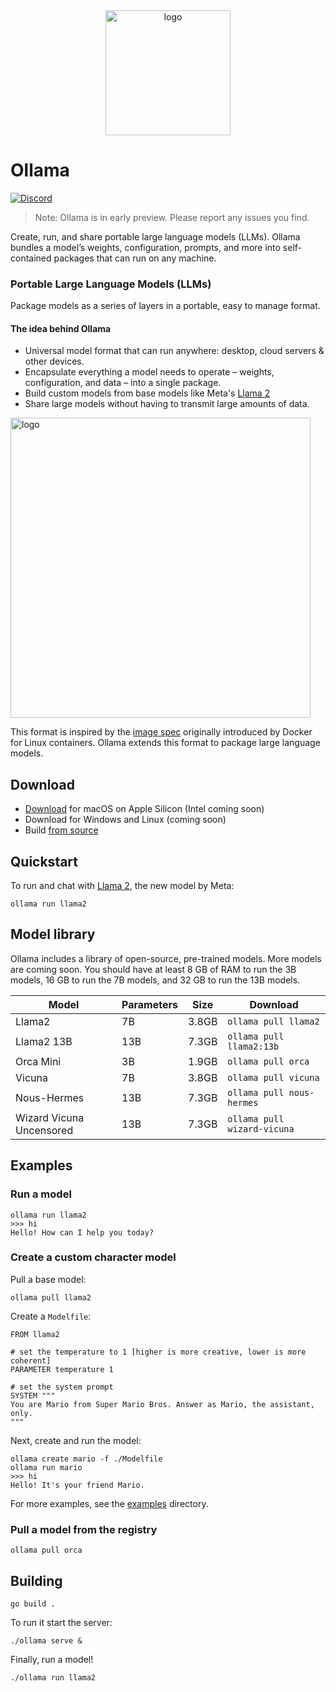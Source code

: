 <div align="center">
  <picture>
    <source media="(prefers-color-scheme: dark)" height="200px" srcset="https://github.com/jmorganca/ollama/assets/3325447/56ea1849-1284-4645-8970-956de6e51c3c">
    <img alt="logo" height="200px" src="https://github.com/jmorganca/ollama/assets/3325447/0d0b44e2-8f4a-4e99-9b52-a5c1c741c8f7">
  </picture>
</div>

# Ollama

[![Discord](https://dcbadge.vercel.app/api/server/ollama?style=flat&compact=true)](https://discord.gg/ollama)

> Note: Ollama is in early preview. Please report any issues you find.

Create, run, and share portable large language models (LLMs). Ollama bundles a model’s weights, configuration, prompts, and more into self-contained packages that can run on any machine.

### Portable Large Language Models (LLMs)

Package models as a series of layers in a portable, easy to manage format.

#### The idea behind Ollama

- Universal model format that can run anywhere: desktop, cloud servers & other devices.
- Encapsulate everything a model needs to operate – weights, configuration, and data – into a single package.
- Build custom models from base models like Meta's [Llama 2](https://ai.meta.com/llama/)
- Share large models without having to transmit large amounts of data.

<picture>
  <source media="(prefers-color-scheme: dark)" height="480" srcset="https://github.com/jmorganca/ollama/assets/251292/2e05cf23-e3c6-403e-9910-3d622801f4b8">
  <img alt="logo" height="480" src="https://github.com/jmorganca/ollama/assets/251292/2e05cf23-e3c6-403e-9910-3d622801f4b8">
</picture>

This format is inspired by the [image spec](https://github.com/opencontainers/image-spec) originally introduced by Docker for Linux containers. Ollama extends this format to package large language models.

## Download

- [Download](https://ollama.ai/download) for macOS on Apple Silicon (Intel coming soon)
- Download for Windows and Linux (coming soon)
- Build [from source](#building)

## Quickstart

To run and chat with [Llama 2](https://ai.meta.com/llama), the new model by Meta:

```
ollama run llama2
```

## Model library

Ollama includes a library of open-source, pre-trained models. More models are coming soon. You should have at least 8 GB of RAM to run the 3B models, 16 GB to run the 7B models, and 32 GB to run the 13B models.

| Model                    | Parameters | Size  | Download                    |
| ------------------------ | ---------- | ----- | --------------------------- |
| Llama2                   | 7B         | 3.8GB | `ollama pull llama2`        |
| Llama2 13B               | 13B        | 7.3GB | `ollama pull llama2:13b`    |
| Orca Mini                | 3B         | 1.9GB | `ollama pull orca`          |
| Vicuna                   | 7B         | 3.8GB | `ollama pull vicuna`        |
| Nous-Hermes              | 13B        | 7.3GB | `ollama pull nous-hermes`   |
| Wizard Vicuna Uncensored | 13B        | 7.3GB | `ollama pull wizard-vicuna` |

## Examples

### Run a model

```
ollama run llama2
>>> hi
Hello! How can I help you today?
```

### Create a custom character model

Pull a base model:

```
ollama pull llama2
```

Create a `Modelfile`:

```
FROM llama2

# set the temperature to 1 [higher is more creative, lower is more coherent]
PARAMETER temperature 1

# set the system prompt
SYSTEM """
You are Mario from Super Mario Bros. Answer as Mario, the assistant, only.
"""
```

Next, create and run the model:

```
ollama create mario -f ./Modelfile
ollama run mario
>>> hi
Hello! It's your friend Mario.
```

For more examples, see the [examples](./examples) directory.

### Pull a model from the registry

```
ollama pull orca
```

## Building

```
go build .
```

To run it start the server:

```
./ollama serve &
```

Finally, run a model!

```
./ollama run llama2
```
